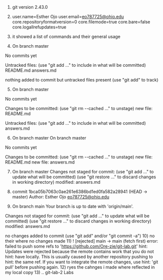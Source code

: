 1) git version 2.43.0

2) user.name=Esther Ojo
user.email=eo787725@ohio.edu
core.repositoryformatversion=0
core.filemode=true
core.bare=false
core.logallrefupdates=true

3) it showed a list of commands and their general usage

4) On branch master

No commits yet

Untracked files:
  (use "git add <file>..." to include in what will be committed)
	README.md
	answers.md

nothing added to commit but untracked files present (use "git add" to track)

5) On branch master

No commits yet

Changes to be committed:
  (use "git rm --cached <file>..." to unstage)
	new file:   README.md

Untracked files:
  (use "git add <file>..." to include in what will be committed)
	answers.md

6) On branch master
On branch master

No commits yet

Changes to be committed:
  (use "git rm --cached <file>..." to unstage)
	new file:   README.md
	new file:   answers.md

7) On branch master
Changes not staged for commit:
  (use "git add <file>..." to update what will be committed)
  (use "git restore <file>..." to discard changes in working directory)
	modified:   answers.md

8) commit 1bca05b7063c0ae261e6386bd1ed0fa582a28941 (HEAD -> master)
Author: Esther Ojo <eo787725@ohio.edu>

9) On branch main
Your branch is up to date with 'origin/main'.

Changes not staged for commit:
  (use "git add <file>..." to update what will be committed)
  (use "git restore <file>..." to discard changes in working directory)
	modified:   answers.md

no changes added to commit (use "git add" and/or "git commit -a")
10) no their where no changes made
11) ! [rejected]        main -> main (fetch first)
error: failed to push some refs to 'https://github.com/Ore-zie/git-lab.git'
hint: Updates were rejected because the remote contains work that you do not
hint: have locally. This is usually caused by another repository pushing to
hint: the same ref. If you want to integrate the remote changes, use
hint: 'git pull' before pushing again.
12) ryes the cahnges i made where reflected in my local copy 
13)   ..  git-lab-2  Labs



